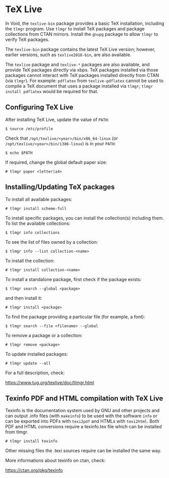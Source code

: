 # TeX Live

In Void, the `texlive-bin` package provides a basic TeX installation, including
the `tlmgr` program. Use `tlmgr` to install TeX packages and package collections
from CTAN mirrors. Install the `gnupg` package to allow `tlmgr` to verify TeX
packages.

The `texlive-bin` package contains the latest TeX Live version; however, earlier
versions, such as `texlive2018-bin`, are also available.

The `texlive` package and `texlive-*` packages are also available, and provide
TeX packages directly via xbps. TeX packages installed via those packages cannot
interact with TeX packages installed directly from CTAN (via `tlmgr`). For
example: `pdflatex` from `texlive-pdflatex` cannot be used to compile a TeX
document that uses a package installed via `tlmgr`; `tlmgr install pdflatex`
would be required for that.

## Configuring TeX Live

After installing TeX Live, update the value of `PATH`:

```
$ source /etc/profile
```

Check that `/opt/texlive/<year>/bin/x86_64-linux` (or
`/opt/texlive/<year>/bin/i386-linux`) is in your `PATH`:

```
$ echo $PATH
```

If required, change the global default paper size:

```
# tlmgr paper <letter|a4>
```

## Installing/Updating TeX packages

To install all available packages:

```
# tlmgr install scheme-full
```

To install specific packages, you can install the collection(s) including them.
To list the available collections:

```
$ tlmgr info collections
```

To see the list of files owned by a collection:

```
$ tlmgr info --list collection-<name>
```

To install the collection:

```
# tlmgr install collection-<name>
```

To install a standalone package, first check if the package exists:

```
$ tlmgr search --global <package>
```

and then install it:

```
# tlmgr install <package>
```

To find the package providing a particular file (for example, a font):

```
$ tlmgr search --file <filename> --global
```

To remove a package or a collection:

```
# tlmgr remove <package>
```

To update installed packages:

```
# tlmgr update --all
```

For a full description, check:

<https://www.tug.org/texlive/doc/tlmgr.html>

## Texinfo PDF and HTML compilation with TeX Live
Texinfo is the documentation system used by GNU and other projects and can
output .info files (with `makeinfo`) to be used with the software `info` or can
be exported into PDFs with `texi2pdf` and HTMLs with `texi2html`. Both PDF and
HTML conversions require a texinfo.tex file which can be installed from tlmgr.

```
# tlmgr install texinfo
```

Other missing files the .texi sources require can be installed the same way.

More informations about texinfo on ctan, check:

<https://ctan.org/pkg/texinfo>
